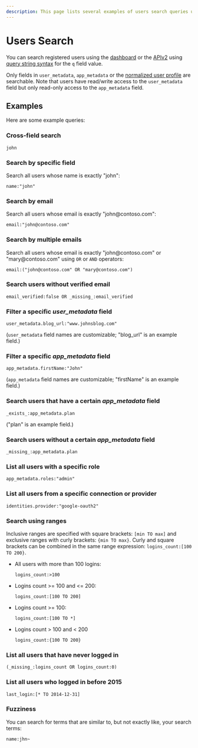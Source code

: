 ```yaml
---
description: This page lists several examples of users search queries using query string syntax.
---
```


# Users Search

You can search registered users using the [dashboard](${uiURL}/#/users) or the [APIv2](/api/v2#!/users/get_users) using [query string syntax](/api/v2/query-string-syntax) for the `q` field value.

Only fields in `user_metadata`, `app_metadata` or the [normalized user profile](/user-profile/normalized) are searchable. Note that users have read/write access to the `user_metadata` field but only read-only access to the `app_metadata` field.

## Examples

Here are some example queries:

### Cross-field search

`john`

### Search by specific field

Search all users whose name is exactly "john":

`name:"john"`

### Search by email

Search all users whose email is exactly "john@contoso\.com":

`email:"john@contoso.com"`

### Search by multiple emails

Search all users whose email is exactly "john@contoso\.com" or "mary@contoso\.com" using `OR` or `AND` operators:

`email:("john@contoso.com" OR "mary@contoso.com")`

### Search users without verified email

`email_verified:false OR _missing_:email_verified`

### Filter a specific *user_metadata* field

`user_metadata.blog_url:"www.johnsblog.com"`

(`user_metadata` field names are customizable; "blog_url" is an example field.)

### Filter a specific *app_metadata* field

`app_metadata.firstName:"John"`

(`app_metadata` field names are customizable; "firstName" is an example field.)

### Search users that have a certain *app_metadata* field

`_exists_:app_metadata.plan`

("plan" is an example field.)

### Search users without a certain *app_metadata* field

`_missing_:app_metadata.plan`

### List all users with a specific role

`app_metadata.roles:"admin"`

### List all users from a specific connection or provider

`identities.provider:"google-oauth2"`

### Search using ranges

Inclusive ranges are specified with square brackets: `[min TO max]` and exclusive ranges with curly brackets: `{min TO max}`. Curly and square brackets can be combined in the same range expression: `logins_count:[100 TO 200}`.

* All users with more than 100 logins:

    `logins_count:>100`
* Logins count >= 100 and <= 200:

    `logins_count:[100 TO 200]`

* Logins count >= 100:

    `logins_count:[100 TO *]`

* Logins count > 100 and < 200

    `logins_count:{100 TO 200}`


### List all users that have never logged in

`(_missing_:logins_count OR logins_count:0)`

### List all users who logged in before 2015

`last_login:[* TO 2014-12-31]`

### Fuzziness

You can search for terms that are similar to, but not exactly like, your search terms:

`name:jhn~`
